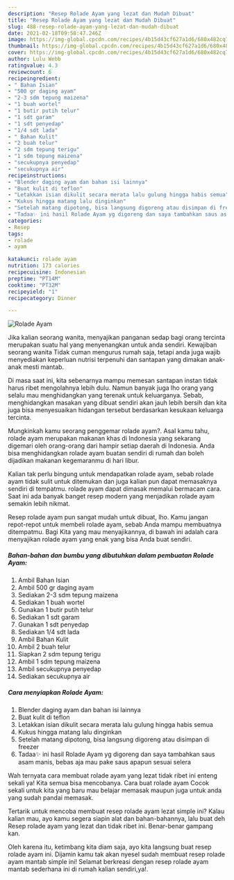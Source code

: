 ```yaml
---
description: "Resep Rolade Ayam yang lezat dan Mudah Dibuat"
title: "Resep Rolade Ayam yang lezat dan Mudah Dibuat"
slug: 488-resep-rolade-ayam-yang-lezat-dan-mudah-dibuat
date: 2021-02-18T09:58:47.246Z
image: https://img-global.cpcdn.com/recipes/4b15d43cf627a1d6/680x482cq70/rolade-ayam-foto-resep-utama.jpg
thumbnail: https://img-global.cpcdn.com/recipes/4b15d43cf627a1d6/680x482cq70/rolade-ayam-foto-resep-utama.jpg
cover: https://img-global.cpcdn.com/recipes/4b15d43cf627a1d6/680x482cq70/rolade-ayam-foto-resep-utama.jpg
author: Lulu Webb
ratingvalue: 4.3
reviewcount: 6
recipeingredient:
- " Bahan Isian"
- "500 gr daging ayam"
- "2-3 sdm tepung maizena"
- "1 buah wortel"
- "1 butir putih telur"
- "1 sdt garam"
- "1 sdt penyedap"
- "1/4 sdt lada"
- " Bahan Kulit"
- "2 buah telur"
- "2 sdm tepung terigu"
- "1 sdm tepung maizena"
- "secukupnya penyedap"
- "secukupnya air"
recipeinstructions:
- "Blender daging ayam dan bahan isi lainnya"
- "Buat kulit di teflon"
- "Letakkan isian dikulit secara merata lalu gulung hingga habis semua"
- "Kukus hingga matang lalu dinginkan"
- "Setelah matang dipotong, bisa langsung digoreng atau disimpan di freezer"
- "Tadaa✨ ini hasil Rolade Ayam yg digoreng dan saya tambahkan saus asam manis, bebas aja mau pake saus apapun sesuai selera"
categories:
- Resep
tags:
- rolade
- ayam

katakunci: rolade ayam 
nutrition: 173 calories
recipecuisine: Indonesian
preptime: "PT14M"
cooktime: "PT32M"
recipeyield: "1"
recipecategory: Dinner

---
```



![Rolade Ayam](https://img-global.cpcdn.com/recipes/4b15d43cf627a1d6/680x482cq70/rolade-ayam-foto-resep-utama.jpg)

Jika kalian seorang wanita, menyajikan panganan sedap bagi orang tercinta merupakan suatu hal yang menyenangkan untuk anda sendiri. Kewajiban seorang  wanita Tidak cuman mengurus rumah saja, tetapi anda juga wajib menyediakan keperluan nutrisi terpenuhi dan santapan yang dimakan anak-anak mesti mantab.

Di masa  saat ini, kita sebenarnya mampu memesan santapan instan tidak harus ribet mengolahnya lebih dulu. Namun banyak juga lho orang yang selalu mau menghidangkan yang terenak untuk keluarganya. Sebab, menghidangkan masakan yang dibuat sendiri akan jauh lebih bersih dan kita juga bisa menyesuaikan hidangan tersebut berdasarkan kesukaan keluarga tercinta. 



Mungkinkah kamu seorang penggemar rolade ayam?. Asal kamu tahu, rolade ayam merupakan makanan khas di Indonesia yang sekarang digemari oleh orang-orang dari hampir setiap daerah di Indonesia. Anda bisa menghidangkan rolade ayam buatan sendiri di rumah dan boleh dijadikan makanan kegemaranmu di hari libur.

Kalian tak perlu bingung untuk mendapatkan rolade ayam, sebab rolade ayam tidak sulit untuk ditemukan dan juga kalian pun dapat memasaknya sendiri di tempatmu. rolade ayam dapat dimasak memalui bermacam cara. Saat ini ada banyak banget resep modern yang menjadikan rolade ayam semakin lebih nikmat.

Resep rolade ayam pun sangat mudah untuk dibuat, lho. Kamu jangan repot-repot untuk membeli rolade ayam, sebab Anda mampu membuatnya ditempatmu. Bagi Kita yang mau menyajikannya, di bawah ini adalah cara menyajikan rolade ayam yang enak yang bisa Anda buat sendiri.

<!--inarticleads1-->

##### Bahan-bahan dan bumbu yang dibutuhkan dalam pembuatan Rolade Ayam:

1. Ambil  Bahan Isian
1. Ambil 500 gr daging ayam
1. Sediakan 2-3 sdm tepung maizena
1. Sediakan 1 buah wortel
1. Gunakan 1 butir putih telur
1. Sediakan 1 sdt garam
1. Gunakan 1 sdt penyedap
1. Sediakan 1/4 sdt lada
1. Ambil  Bahan Kulit
1. Ambil 2 buah telur
1. Siapkan 2 sdm tepung terigu
1. Ambil 1 sdm tepung maizena
1. Ambil secukupnya penyedap
1. Sediakan secukupnya air




<!--inarticleads2-->

##### Cara menyiapkan Rolade Ayam:

1. Blender daging ayam dan bahan isi lainnya
1. Buat kulit di teflon
1. Letakkan isian dikulit secara merata lalu gulung hingga habis semua
1. Kukus hingga matang lalu dinginkan
1. Setelah matang dipotong, bisa langsung digoreng atau disimpan di freezer
1. Tadaa✨ ini hasil Rolade Ayam yg digoreng dan saya tambahkan saus asam manis, bebas aja mau pake saus apapun sesuai selera




Wah ternyata cara membuat rolade ayam yang lezat tidak ribet ini enteng sekali ya! Kita semua bisa mencobanya. Cara buat rolade ayam Cocok sekali untuk kita yang baru mau belajar memasak maupun juga untuk anda yang sudah pandai memasak.

Tertarik untuk mencoba membuat resep rolade ayam lezat simple ini? Kalau kalian mau, ayo kamu segera siapin alat dan bahan-bahannya, lalu buat deh Resep rolade ayam yang lezat dan tidak ribet ini. Benar-benar gampang kan. 

Oleh karena itu, ketimbang kita diam saja, ayo kita langsung buat resep rolade ayam ini. Dijamin kamu tak akan nyesel sudah membuat resep rolade ayam mantab simple ini! Selamat berkreasi dengan resep rolade ayam mantab sederhana ini di rumah kalian sendiri,ya!.

